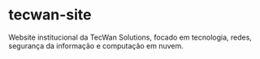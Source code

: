 # tecwan-site
Website institucional da TecWan Solutions, focado em tecnologia, redes, segurança da informação e computação em nuvem.
